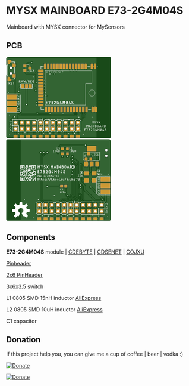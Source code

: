 # MYSX MAINBOARD E73-2G4M04S

Mainboard with MYSX connector for MySensors 

## PCB
![TOP](Images/pcb_rev2_top.png) ![Bottom](Images/pcb_rev2_bottom.png)

## Components

**E73-2G4M04S** module | [CDEBYTE](http://ali.pub/2z6fva) | [CDSENET](https://l.kool.ru/1j7gn) | [COJXU](https://l.kool.ru/li1hl)

[Pinheader](http://ali.pub/2zeo7o)

[2x6 PinHeader](http://ali.pub/3063a0 )

[3x6x3.5](https://l.kool.ru/obw9w) switch

L1 0805 SMD 15nH inductor [AliExpress](https://l.kool.ru/m-3i2)

L2 0805 SMD 10uH inductor [AliExpress](https://l.kool.ru/w-op5)

C1 capacitor

## Donation
If this project help you, you can give me a cup of coffee | beer | vodka :)

[![Donate](https://img.shields.io/badge/Donate-Yandex%20Money-blue.svg)](https://money.yandex.ru/to/41001197672478)

[![Donate](https://img.shields.io/badge/Donate-PayPal-blue.svg)](https://www.paypal.me/koolru)

